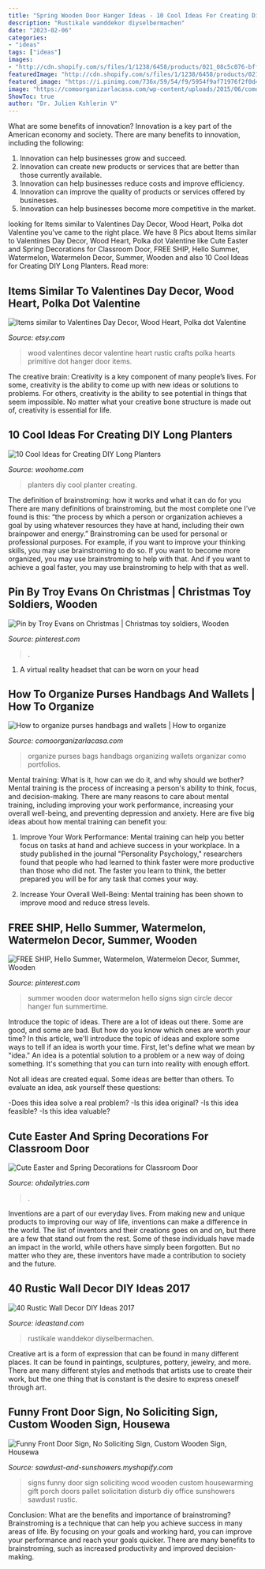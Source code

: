 ```yaml
---
title: "Spring Wooden Door Hanger Ideas - 10 Cool Ideas For Creating Diy Long Planters"
description: "Rustikale wanddekor diyselbermachen"
date: "2023-02-06"
categories:
- "ideas"
tags: ["ideas"]
images:
- "http://cdn.shopify.com/s/files/1/1238/6458/products/021_08c5c076-bff0-4ce8-9a2d-f7364f86e88c_1024x1024.JPG?v=1468610190"
featuredImage: "http://cdn.shopify.com/s/files/1/1238/6458/products/021_08c5c076-bff0-4ce8-9a2d-f7364f86e88c_1024x1024.JPG?v=1468610190"
featured_image: "https://i.pinimg.com/736x/59/54/f9/5954f9af71976f2f0d44cac4707a1b5a.jpg"
image: "https://comoorganizarlacasa.com/wp-content/uploads/2015/06/como-organizar-bolsos.jpg"
ShowToc: true
author: "Dr. Julien Kshlerin V"
---
```



What are some benefits of innovation?
Innovation is a key part of the American economy and society. There are many benefits to innovation, including the following: 
1. Innovation can help businesses grow and succeed. 
2. Innovation can create new products or services that are better than those currently available. 
3. Innovation can help businesses reduce costs and improve efficiency. 
4. Innovation can improve the quality of products or services offered by businesses. 
5. Innovation can help businesses become more competitive in the market.

	

		
looking for Items similar to Valentines Day Decor, Wood Heart, Polka dot Valentine you've came to the right place. We have 8 Pics about Items similar to Valentines Day Decor, Wood Heart, Polka dot Valentine like Cute Easter and Spring Decorations for Classroom Door, FREE SHIP, Hello Summer, Watermelon, Watermelon Decor, Summer, Wooden and also 10 Cool Ideas for Creating DIY Long Planters. Read more:
		
    
## Items Similar To Valentines Day Decor, Wood Heart, Polka Dot Valentine

<img loading=lazy src="https://img0.etsystatic.com/034/0/6728399/il_570xN.552719082_ingk.jpg" onerror="this.onerror=null;this.src='https://tse2.mm.bing.net/th?id=OIP.hlfR-LEYbGpX-PP_mbC9DQHaLH&amp;pid=15.1';" alt="Items similar to Valentines Day Decor, Wood Heart, Polka dot Valentine">

_Source: etsy.com_

>wood valentines decor valentine heart rustic crafts polka hearts primitive dot hanger door items. 

	

The creative brain:
Creativity is a key component of many people’s lives. For some, creativity is the ability to come up with new ideas or solutions to problems. For others, creativity is the ability to see potential in things that seem impossible. No matter what your creative bone structure is made out of, creativity is essential for life.

    
## 10 Cool Ideas For Creating DIY Long Planters

<img loading=lazy src="https://www.woohome.com/wp-content/uploads/2020/04/diy-long-planter-ideas-7.jpg" onerror="this.onerror=null;this.src='https://tse1.mm.bing.net/th?id=OIP.dBcPBCggGMUqpR5l3GFh3QHaLx&amp;pid=15.1';" alt="10 Cool Ideas for Creating DIY Long Planters">

_Source: woohome.com_

>planters diy cool planter creating. 

	

The definition of brainstroming: how it works and what it can do for you
There are many definitions of brainstroming, but the most complete one I’ve found is this: “the process by which a person or organization achieves a goal by using whatever resources they have at hand, including their own brainpower and energy.” Brainstroming can be used for personal or professional purposes. For example, if you want to improve your thinking skills, you may use brainstroming to do so. If you want to become more organized, you may use brainstroming to help with that. And if you want to achieve a goal faster, you may use brainstroming to help with that as well.

    
## Pin By Troy Evans On Christmas | Christmas Toy Soldiers, Wooden

<img loading=lazy src="https://i.pinimg.com/736x/26/5a/b0/265ab0c15b9799c1e60278c80269c091.jpg" onerror="this.onerror=null;this.src='https://tse3.mm.bing.net/th?id=OIP.x5_QkhQsDlEYnfsMqZZKywHaJ3&amp;pid=15.1';" alt="Pin by Troy Evans on Christmas | Christmas toy soldiers, Wooden">

_Source: pinterest.com_

>. 

	

1. A virtual reality headset that can be worn on your head

    
## How To Organize Purses Handbags And Wallets | How To Organize

<img loading=lazy src="https://comoorganizarlacasa.com/wp-content/uploads/2015/06/como-organizar-bolsos.jpg" onerror="this.onerror=null;this.src='https://tse2.mm.bing.net/th?id=OIP.DNxoij5u2GTClTgMgwrZEQHaLZ&amp;pid=15.1';" alt="How to organize purses handbags and wallets | How to organize">

_Source: comoorganizarlacasa.com_

>organize purses bags handbags organizing wallets organizar como portfolios. 

	

Mental training: What is it, how can we do it, and why should we bother?
Mental training is the process of increasing a person's ability to think, focus, and decision-making. There are many reasons to care about mental training, including improving your work performance, increasing your overall well-being, and preventing depression and anxiety. Here are five big ideas about how mental training can benefit you:
1. Improve Your Work Performance: Mental training can help you better focus on tasks at hand and achieve success in your workplace. In a study published in the journal "Personality Psychology," researchers found that people who had learned to think faster were more productive than those who did not. The faster you learn to think, the better prepared you will be for any task that comes your way.

2. Increase Your Overall Well-Being: Mental training has been shown to improve mood and reduce stress levels.

    
## FREE SHIP, Hello Summer, Watermelon, Watermelon Decor, Summer, Wooden

<img loading=lazy src="https://i.pinimg.com/736x/59/54/f9/5954f9af71976f2f0d44cac4707a1b5a.jpg" onerror="this.onerror=null;this.src='https://tse4.mm.bing.net/th?id=OIP.6FX8Awshlm0ORqMc6GuzNgHaJ4&amp;pid=15.1';" alt="FREE SHIP, Hello Summer, Watermelon, Watermelon Decor, Summer, Wooden">

_Source: pinterest.com_

>summer wooden door watermelon hello signs sign circle decor hanger fun summertime. 

	

Introduce the topic of ideas.
There are a lot of ideas out there. Some are good, and some are bad. But how do you know which ones are worth your time? In this article, we'll introduce the topic of ideas and explore some ways to tell if an idea is worth your time.
First, let's define what we mean by "idea." An idea is a potential solution to a problem or a new way of doing something. It's something that you can turn into reality with enough effort.

Not all ideas are created equal. Some ideas are better than others. To evaluate an idea, ask yourself these questions:

-Does this idea solve a real problem?
-Is this idea original?
-Is this idea feasible?
-Is this idea valuable?

    
## Cute Easter And Spring Decorations For Classroom Door

<img loading=lazy src="https://ohdailytries.com/wp-content/uploads/2021/03/Easter-and-Spring-Classroom-Door-Decoration-ideas-6.jpg" onerror="this.onerror=null;this.src='https://tse3.mm.bing.net/th?id=OIP.NgaUGV3g2WCSWqFfL3RjhAHaOo&amp;pid=15.1';" alt="Cute Easter and Spring Decorations for Classroom Door">

_Source: ohdailytries.com_

>. 

	

Inventions are a part of our everyday lives. From making new and unique products to improving our way of life, inventions can make a difference in the world. The list of inventors and their creations goes on and on, but there are a few that stand out from the rest. Some of these individuals have made an impact in the world, while others have simply been forgotten. But no matter who they are, these inventors have made a contribution to society and the future.

    
## 40 Rustic Wall Decor DIY Ideas 2017

<img loading=lazy src="http://ideastand.com/wp-content/uploads/2017/08/rustic-wall-decor/7-rustic-wall-decor-diy-ideas.jpg" onerror="this.onerror=null;this.src='https://tse3.mm.bing.net/th?id=OIP.PB95lncWOXKldgwMMfbGQgHaQu&amp;pid=15.1';" alt="40 Rustic Wall Decor DIY Ideas 2017">

_Source: ideastand.com_

>rustikale wanddekor diyselbermachen. 

	

Creative art is a form of expression that can be found in many different places. It can be found in paintings, sculptures, pottery, jewelry, and more. There are many different styles and methods that artists use to create their work, but the one thing that is constant is the desire to express oneself through art.

    
## Funny Front Door Sign, No Soliciting Sign, Custom Wooden Sign, Housewa

<img loading=lazy src="http://cdn.shopify.com/s/files/1/1238/6458/products/021_08c5c076-bff0-4ce8-9a2d-f7364f86e88c_1024x1024.JPG?v=1468610190" onerror="this.onerror=null;this.src='https://tse2.mm.bing.net/th?id=OIP.VqWjxcmpg-qnZRFX-xPIegHaJ4&amp;pid=15.1';" alt="Funny Front Door Sign, No Soliciting Sign, Custom Wooden Sign, Housewa">

_Source: sawdust-and-sunshowers.myshopify.com_

>signs funny door sign soliciting wood wooden custom housewarming gift porch doors pallet solicitation disturb diy office sunshowers sawdust rustic. 

	

Conclusion: What are the benefits and importance of brainstroming?
Brainstroming is a technique that can help you achieve success in many areas of life. By focusing on your goals and working hard, you can improve your performance and reach your goals quicker. There are many benefits to brainstroming, such as increased productivity and improved decision-making.

